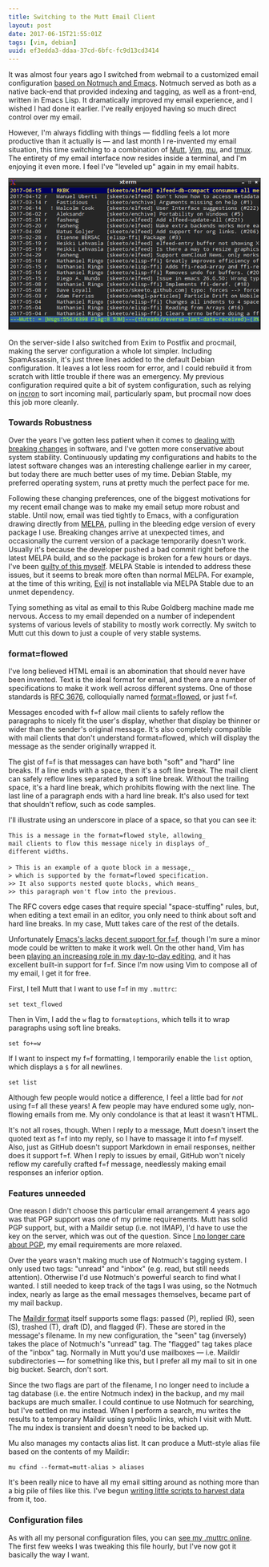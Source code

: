 ```yaml
---
title: Switching to the Mutt Email Client
layout: post
date: 2017-06-15T21:55:01Z
tags: [vim, debian]
uuid: ef3edda3-ddaa-37cd-6bfc-fc9d13cd3414
---
```


It was almost four years ago I switched from webmail to a customized
email configuration [based on Notmuch and Emacs][gmail]. Notmuch served
as both as a native back-end that provided indexing and tagging, as well
as a front-end, written in Emacs Lisp. It dramatically improved my email
experience, and I wished I had done it earlier. I've really enjoyed
having so much direct control over my email.

However, I'm always fiddling with things — fiddling feels a lot more
productive than it actually is — and last month I re-invented my email
situation, this time switching to a combination of [Mutt][mutt],
[Vim][vim], [mu][mu], and [tmux][tmux]. The entirety of my email
interface now resides inside a terminal, and I'm enjoying it even more.
I feel I've "leveled up" again in my email habits.

[![](/img/screenshot/mutt-thumb.png)](/img/screenshot/mutt.png)

On the server-side I also switched from Exim to Postfix and procmail,
making the server configuration a whole lot simpler. Including
SpamAssassin, it's just three lines added to the default Debian
configuration. It leaves a lot less room for error, and I could rebuild
it from scratch with little trouble if there was an emergency. My
previous configuration required quite a bit of system configuration,
such as relying on [incron][incron] to sort incoming mail, particularly
spam, but procmail now does this job more cleanly.

### Towards Robustness

Over the years I've gotten less patient when it comes to [dealing with
breaking changes][rh] in software, and I've gotten more conservative
about system stability. Continuously updating my configurations and
habits to the latest software changes was an interesting challenge
earlier in my career, but today there are much better uses of my time.
Debian Stable, my preferred operating system, runs at pretty much the
perfect pace for me.

Following these changing preferences, one of the biggest motivations for
my recent email change was to make my email setup more robust and
stable. Until now, email was tied tightly to Emacs, with a configuration
drawing directly from [MELPA][melpa], pulling in the bleeding edge
version of every package I use. Breaking changes arrive at unexpected
times, and occasionally the current version of a package temporarily
doesn't work. Usually it's because the developer pushed a bad commit
right before the latest MELPA build, and so the package is broken for a
few hours or days. I've been [guilty of this myself][guilty]. MELPA
Stable is intended to address these issues, but it seems to break more
often than normal MELPA. For example, at the time of this writing,
[Evil][evil] is not installable via MELPA Stable due to an unmet
dependency.

Tying something as vital as email to this Rube Goldberg machine made me
nervous. Access to my email depended on a number of independent systems
of various levels of stability to mostly work correctly. My switch to
Mutt cut this down to just a couple of very stable systems.

### format=flowed

I've long believed HTML email is an abomination that should never have
been invented. Text is the ideal format for email, and there are a
number of specifications to make it work well across different systems.
One of those standards is [RFC 3676][rfcff], colloquially named
[format=flowed][ff], or just f=f.

Messages encoded with f=f allow mail clients to safely reflow the
paragraphs to nicely fit the user's display, whether that display be
thinner or wider than the sender's original message. It's also
completely compatible with mail clients that don't understand
format=flowed, which will display the message as the sender originally
wrapped it.

The gist of f=f is that messages can have both "soft" and "hard" line
breaks. If a line ends with a space, then it's a soft line break. The
mail client can safely reflow lines separated by a soft line break.
Without the trailing space, it's a hard line break, which prohibits
flowing with the next line. The last line of a paragraph ends with a
hard line break. It's also used for text that shouldn't reflow, such as
code samples.

I'll illustrate using an underscore in place of a space, so that you can
see it:

    This is a message in the format=flowed style, allowing_
    mail clients to flow this message nicely in displays of_
    different widths.

    > This is an example of a quote block in a message,_
    > which is supported by the format=flowed specification.
    >> It also supports nested quote blocks, which means_
    >> this paragraph won't flow into the previous.

The RFC covers edge cases that require special "space-stuffing" rules,
but, when editing a text email in an editor, you only need to think
about soft and hard line breaks. In my case, Mutt takes care of the rest
of the details.

Unfortunately [Emacs's lacks decent support for f=f][emacsff], though
I'm sure a minor mode could be written to make it work well. On the
other hand, Vim has been [playing an increasing role in my day-to-day
editing][tt], and it has excellent built-in support for f=f. Since I'm
now using Vim to compose all of my email, I get it for free.

First, I tell Mutt that I want to use f=f in my `.muttrc`:

    set text_flowed

Then in Vim, I add the `w` flag to `formatoptions`, which tells it to
wrap paragraphs using soft line breaks.

    set fo+=w

If I want to inspect my f=f formatting, I temporarily enable the `list`
option, which displays a `$` for all newlines.

    set list

Although few people would notice a difference, I feel a little bad for
*not* using f=f all these years! A few people may have endured some
ugly, non-flowing emails from me. My only condolance is that at least it
wasn't HTML.

It's not all roses, though. When I reply to a message, Mutt doesn't
insert the quoted text as f=f into my reply, so I have to massage it
into f=f myself. Also, just as GitHub doesn't support Markdown in email
responses, neither does it support f=f. When I reply to issues by email,
GitHub won't nicely reflow my carefully crafted f=f message, needlessly
making email responses an inferior option.

### Features unneeded

One reason I didn't choose this particular email arrangement 4 years ago
was that PGP support was one of my prime requirements. Mutt has solid
PGP support, but, with a Maildir setup (i.e. not IMAP), I'd have to use
the key on the server, which was out of the question. Since [I no longer
care about PGP][enchive], my email requirements are more relaxed.

Over the years wasn't making much use of Notmuch's tagging system. I
only used two tags: "unread" and "inbox" (e.g. read, but still needs
attention). Otherwise I'd use Notmuch's powerful search to find what I
wanted. I still needed to keep track of the tags I was using, so the
Notmuch index, nearly as large as the email messages themselves, became
part of my mail backup.

The [Maildir format][maildir] itself supports some flags: passed (P),
replied (R), seen (S), trashed (T), draft (D), and flagged (F). These
are stored in the message's filename. In my new configuration, the
"seen" tag (inversely) takes the place of Notmuch's "unread" tag. The
"flagged" tag takes place of the "inbox" tag. Normally in Mutt you'd use
mailboxes — i.e. Maildir subdirectories — for something like this, but I
prefer all my mail to sit in one big bucket. Search, don't sort.

Since the two flags are part of the filename, I no longer need to
include a tag database (i.e. the entire Notmuch index) in the backup,
and my mail backups are much smaller. I could continue to use Notmuch
for searching, but I've settled on mu instead. When I perform a search,
mu writes the results to a temporary Maildir using symbolic links, which
I visit with Mutt. The mu index is transient and doesn't need to be
backed up.

Mu also manages my contacts alias list. It can produce a Mutt-style
alias file based on the contents of my Maildir:

    mu cfind --format=mutt-alias > aliases

It's been really nice to have all my email sitting around as nothing
more than a big pile of files like this. I've begun [writing little
scripts to harvest data][py] from it, too.

### Configuration files

As with all my personal configuration files, you can [see my .muttrc
online][muttrc]. The first few weeks I was tweaking this file hourly,
but I've now got it basically the way I want.


[emacsff]: https://www.emacswiki.org/emacs/GnusFormatFlowed
[enchive]: /blog/2017/03/12/
[evil]: https://github.com/emacs-evil/evil
[ff]: https://joeclark.org/ffaq.html
[gmail]: /blog/2013/09/03/
[guilty]: https://github.com/skeeto/elfeed/issues/202
[incron]: http://inotify.aiken.cz/?section=incron&page=about
[maildir]: https://cr.yp.to/proto/maildir.html
[melpa]: https://melpa.org/
[mu]: https://www.djcbsoftware.nl/code/mu/
[mutt]: http://www.mutt.org/
[muttrc]: https://github.com/skeeto/dotfiles/blob/master/_muttrc
[py]: https://docs.python.org/3.4/library/email.html
[rfcff]: https://tools.ietf.org/html/rfc3676
[rh]: https://www.youtube.com/watch?v=oyLBGkS5ICk
[tmux]: https://tmux.github.io/
[tt]: /blog/2017/04/01/
[vim]: http://www.vim.org/
